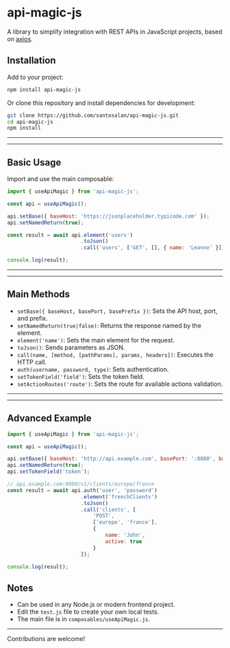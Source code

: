 # api-magic-js

A library to simplify integration with REST APIs in JavaScript projects, based on [axios](https://www.npmjs.com/package/axios).

## Installation

Add to your project:

```sh
npm install api-magic-js
```

Or clone this repository and install dependencies for development:

```sh
git clone https://github.com/santosalan/api-magic-js.git
cd api-magic-js
npm install
```
---
---


## Basic Usage

Import and use the main composable:

```js
import { useApiMagic } from 'api-magic-js';

const api = useApiMagic();

api.setBase({ baseHost: 'https://jsonplaceholder.typicode.com' });
api.setNamedReturn(true);

const result = await api.element('users')
                        .toJson()
                        .call('users', ['GET', [], { name: 'Leanne' }]);

console.log(result);
```
---
---


## Main Methods

- `setBase({ baseHost, basePort, basePrefix })`: Sets the API host, port, and prefix.
- `setNamedReturn(true|false)`: Returns the response named by the element.
- `element('name')`: Sets the main element for the request.
- `toJson()`: Sends parameters as JSON.
- `call(name, [method, [pathParams], params, headers])`: Executes the HTTP call.
- `auth(username, password, type)`: Sets authentication.
- `setTokenField('field')`: Sets the token field.
- `setActionRoutes('route')`: Sets the route for available actions validation.
---
---


## Advanced Example

```js
import { useApiMagic } from 'api-magic-js';

const api = useApiMagic();

api.setBase({ baseHost: 'http://api.example.com', basePort: ':8080', basePrefix: '/v1' });
api.setNamedReturn(true);
api.setTokenField('token');

// api.example.com:8080/v1/clients/europe/france
const result = await api.auth('user', 'password')
                        .element('frenchClients')
                        .toJson()
                        .call('clients', [
                            'POST', 
                            ['europe', 'france'],  
                            { 
                                name: 'John', 
                                active: true 
                            }
                        ]);

console.log(result);
```

## Notes

- Can be used in any Node.js or modern frontend project.
- Edit the `test.js` file to create your own local tests.
- The main file is in `composables/useApiMagic.js`.

---

Contributions are welcome!